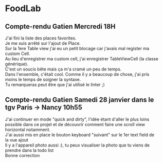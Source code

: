 # FoodLab

## Compte-rendu Gatien Mercredi 18H 


J'ai fini la liste des places favorites. <br>
Je me suis arrêté sur l'ajout de Place. <br>
Sur la 1ere Table view j'ai eu un petit blocage car j'avais mal register ma custom Cell. <br>
Au lieu d'enregistrer ma custom cell, j'ai enregistrer TableViewCell (la classe générique). <br>
C'est un soucis bête mais ça m'a cramé un peu de temps. <br>
Dans l'ensemble, c'était cool. Comme il y a beaucoup de chose, j'ai pris moins le temps de soigner la syntaxe.<br>
Tu remarqueras peut être que j'ai utilisé le linter ;) 


## Compte-rendu Gatien Samedi 28 janvier dans le tgv Paris -> Nancy 10h55

J'ai continuer en mode "quick and dirty", l'idée étant d'aller le plus loins possible dans ce projet et de découvrir comment faire une scroll view horizontal notamment. <br>
J'ai aussi mis en place le bouton keyboard "suivant"  sur le 1er text field de la vue ajout<br>
Il y a l'appareil photo aussi :), tu peux visualiser la photo que tu viens de prendre dans la todo list<br>
Bonne correction 
